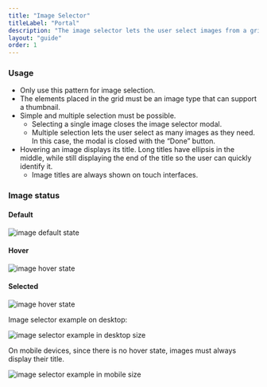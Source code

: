 ```yaml
---
title: "Image Selector"
titleLabel: "Portal"
description: "The image selector lets the user select images from a grid, prioritizing over other metadata."
layout: "guide"
order: 1
---
```

### Usage

* Only use this pattern for image selection.
* The elements placed in the grid must be an image type that can support a thumbnail.
* Simple and multiple selection must be possible.
    * Selecting a single image closes the image selector modal.
    * Multiple selection lets the user select as many images as they need. In this case, the modal is closed with the “Done” button.
* Hovering an image displays its title. Long titles have ellipsis in the middle, while still displaying the end of the title so the user can quickly identify it.
    * Image titles are always shown on touch interfaces.


### Image status

#### Default

![image default state](../../../images/ImageSelectorImageDefault.jpg)

#### Hover

![image hover state](../../../images/ImageSelectorImageHover.jpg)

#### Selected

![image hover state](../../../images/ImageSelectorImageSelected.jpg)

Image selector example on desktop:

![image selector example in desktop size](../../../images/ImageSelector.jpg)

On mobile devices, since there is no hover state, images must always display their title.

![image selector example in mobile size](../../../images/ImageSelectorMobile.jpg)
